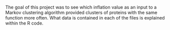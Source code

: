 The goal of this project was to see which inflation value as an input to a Markov clustering algorithm provided clusters of proteins with the same function more often. What data is contained in each of the files is explained within the R code.
